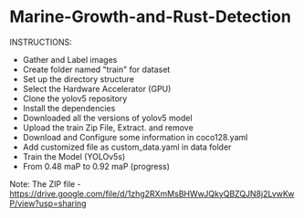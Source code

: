 # Marine-Growth-and-Rust-Detection

INSTRUCTIONS:
- Gather and Label images
- Create folder named "train" for dataset
- Set up the directory structure
- Select the Hardware Accelerator (GPU)
- Clone the yolov5 repository
- Install the dependencies
- Downloaded all the versions of yolov5 model
- Upload the train Zip File, Extract. and remove
- Download and Configure some information in coco128.yaml
- Add customized file as custom_data.yaml in data folder
- Train the Model (YOLOv5s)
- From 0.48 maP to 0.92 maP (progress)

Note: The ZIP file - https://drive.google.com/file/d/1zhg2RXmMsBHWwJQkyQBZQJN8j2LvwKwP/view?usp=sharing
